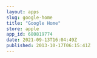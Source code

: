 ```yaml
---
layout: apps
slug: google-home
title: "Google Home"
store: apple
app_id: 680819774
date: 2021-09-13T16:04:49Z
published: 2013-10-17T06:15:41Z
---
```

